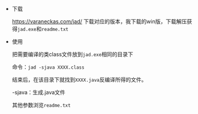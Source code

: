 - 下载

   https://varaneckas.com/jad/ 下载对应的版本，我下载的win版，下载解压获得`jad.exe`和`readme.txt`

- 使用

  把需要编译的类class文件放到`jad.exe`相同的目录下

  命令：`jad -sjava XXXX.class`

  结束后，在该目录下就找到`XXXX.java`反编译所得的文件。

  -sjava：生成.java文件

  其他参数浏览`readme.txt`